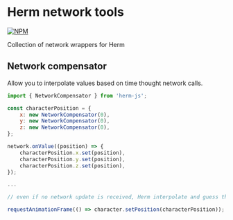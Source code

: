 # Herm network tools

[![NPM](https://nodei.co/npm/herm-js-network.png)](https://npmjs.org/package/herm-js-network)

Collection of network wrappers for Herm

## Network compensator

Allow you to interpolate values based on time thought network calls.

```javascript
import { NetworkCompensator } from 'herm-js';

const characterPosition = {
    x: new NetworkCompensator(0),
    y: new NetworkCompensator(0),
    z: new NetworkCompensator(0),
};

network.onValue((position) => {
    characterPosition.x.set(position),
    characterPosition.y.set(position),
    characterPosition.z.set(position),
});

...

// even if no network update is received, Herm interpolate and guess the next value

requestAnimationFrame(() => character.setPosition(characterPosition));
```